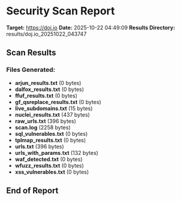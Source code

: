 # Security Scan Report

**Target:** https://doj.io
**Date:** 2025-10-22 04:49:09
**Results Directory:** results/doj.io_20251022_043747

## Scan Results

### Files Generated:

- **arjun_results.txt** (0 bytes)
- **dalfox_results.txt** (0 bytes)
- **ffuf_results.txt** (0 bytes)
- **gf_qsreplace_results.txt** (0 bytes)
- **live_subdomains.txt** (15 bytes)
- **nuclei_results.txt** (437 bytes)
- **raw_urls.txt** (396 bytes)
- **scan.log** (2258 bytes)
- **sql_vulnerables.txt** (0 bytes)
- **tplmap_results.txt** (0 bytes)
- **urls.txt** (396 bytes)
- **urls_with_params.txt** (132 bytes)
- **waf_detected.txt** (0 bytes)
- **wfuzz_results.txt** (0 bytes)
- **xss_vulnerables.txt** (0 bytes)

## End of Report
